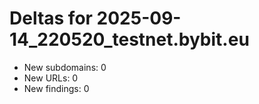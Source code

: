 # Deltas for 2025-09-14_220520_testnet.bybit.eu
- New subdomains: 0
- New URLs: 0
- New findings: 0
